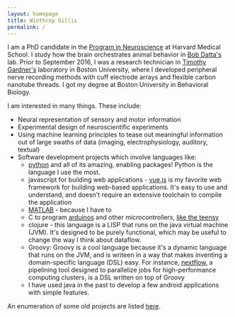 ```yaml
---
layout: homepage
title: Winthrop Gillis
permalink: /
---
```


I am a PhD candidate in the [Program in Neuroscience](http://www.hms.harvard.edu/dms/neuroscience/) at Harvard Medical School. I study how the brain orchestrates animal behavior in [Bob Datta's](http://datta.hms.harvard.edu/research_new2.html) lab. Prior to September 2016, I was a research technician in [Timothy Gardner's](http://people.bu.edu/timothyg/) laboratory in Boston University, where I developed peripheral nerve recording methods with cuff electrode arrays and flexible carbon nanotube threads. I got my degree at Boston University in Behavioral Biology.

I am interested in many things. These include:

- Neural representation of sensory and motor information
- Experimental design of neuroscientific experiments
- Using machine learning principles to tease out meaningful information out of large swaths of data (imaging, electrophysiology, auditory, textual)
- Software development projects which involve languages like:
  - [python](https://www.python.org/) and all of its amazing, enabling packages! Python is the language I use the most.
  - javascript for building web applications - [vue.js](https://vuejs.org/v2/guide/) is my favorite web framework for building web-based applications. It's easy to use and understand, and doesn't require an extensive toolchain to compile the application
  - [MATLAB](https://www.mathworks.com/products/matlab.html) - because I have to
  - C to program [arduinos](https://www.arduino.cc/en/Main/arduinoBoardUno) and other microcontrollers, [like the teensy](https://www.pjrc.com/teensy/index.html)
  - clojure - this language is a LISP that runs on the java virtual machine (JVM). It's designed to be purely functional, which may be useful to change the way I think about dataflow.
  - Groovy: Groovy is a cool language because it's a dynamic language that runs on the JVM, and is writeen in a way that makes inventing a domain-specific language (DSL) easy. For instance, [nextflow](https://www.nextflow.io/), a pipelining tool designed to parallelize jobs for high-performance computing clusters, is a DSL written on top of Groovy
  - I have used java in the past to develop a few android applications with simple features.

An enumeration of some old projects are listed [here](software/).
